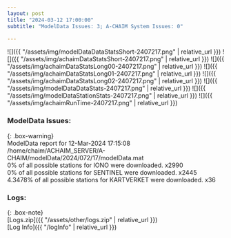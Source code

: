 ```yaml
---
layout: post
title: "2024-03-12 17:00:00"
subtitle: "ModelData Issues: 3; A-CHAIM System Issues: 0"

---
```


![]({{ "/assets/img/modelDataDataStatsShort-2407217.png" | relative_url }})
![]({{ "/assets/img/achaimDataStatsShort-2407217.png" | relative_url }})
![]({{ "/assets/img/achaimDataStatsLong00-2407217.png" | relative_url }})
![]({{ "/assets/img/achaimDataStatsLong01-2407217.png" | relative_url }})
![]({{ "/assets/img/achaimDataStatsLong02-2407217.png" | relative_url }})
![]({{ "/assets/img/modelDataDataStats-2407217.png" | relative_url }})
![]({{ "/assets/img/modelDataStationStats-2407217.png" | relative_url }})
![]({{ "/assets/img/achaimRunTime-2407217.png" | relative_url }})


### ModelData Issues:  
  
{: .box-warning}  
 ModelData report for 12-Mar-2024 17:15:08   
 /home/chaim/ACHAIM_SERVER/A-CHAIM/modelData/2024/072/17/modelData.mat   
 0% of all possible stations for IONO were downloaded. x2990   
 0% of all possible stations for SENTINEL were downloaded. x2445   
 4.3478% of all possible stations for KARTVERKET were downloaded. x36   
  


### Logs:  
  
{: .box-note}  
[Logs.zip]({{ "/assets/other/logs.zip" | relative_url }})  
[Log Info]({{ "/logInfo" | relative_url }})  
